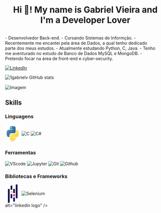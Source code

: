 <!--título-->
<div id="user-content-toc">
  <ul align="center">
    <summary><h1 style="display: inline-block">Hi 👋! My name is Gabriel Vieira and I'm a Developer Lover</h1></summary>
</div>

<!-- Presentation -->
<p>
  - Desenvolvedor Back-end.
  - Cursando Sistemas de Informção. 
  - Recentemente me encantei pela área de Dados, a qual tenho dedicado parte dos meus estudos.
  - Atualmente estudando Python, C, Java.
  - Tenho me aventurado no estudo de Banco de Dados MySQL e MongoDB.
  - Pretendo focar na área de front-end e cyber-security.
</p> 

<!-- Links -->
[![LinkedIn](https://img.shields.io/badge/LinkedIn-0077B5?style=for-the-badge&logo=linkedin&logoColor=white)](www.linkedin.com/in/devgabrielv)

<!-- GithubStats -->
![1gabrielv GitHub stats](https://github-readme-stats.vercel.app/api?username=1gabrielv&show_icons=true&theme=midnight-purple)

<!-- GIF -->
<p align="left">
  <img align="center" src="https://i.imgur.com/VUBtXys.gif" alt="Imagem">
</p>

## Skills
<!-- Skills: Programming Languages -->
  <div style="flex-basis: 48%;">
    <h3>Linguagens</h3>
    <img align="center" alt="Python" height="60" width="50" src="https://raw.githubusercontent.com/devicons/devicon/master/icons/python/python-original.svg">
    <img align="center" alt="C" height="60" width="50" src="https://cdn.jsdelivr.net/gh/devicons/devicon@latest/icons/c/c-plain.svg"/>
    <img align="center" alt="C#" height="60" width="50" src="https://cdn.jsdelivr.net/gh/devicons/devicon@latest/icons/csharp/csharp-plain.svg" />
          
          
  </div>
  
  <!-- Skills: Tools & Frameworks -->
  <div style="flex-basis: 48%;">
    <h3>Ferramentas</h3>
    <img align="center" alt="VScode" height="60" width="50" src="https://cdn.jsdelivr.net/gh/devicons/devicon/icons/vscode/vscode-original.svg">
    <img align="center" alt="Jupyter" height="60" width="50" src="https://cdn.jsdelivr.net/gh/devicons/devicon/icons/jupyter/jupyter-original.svg">
    <img align="center" alt="Git" height="60" width="50" src="https://cdn.jsdelivr.net/gh/devicons/devicon/icons/git/git-original.svg">
    <img align="center" alt="Github" height="60" width="50" src="https://cdn.jsdelivr.net/gh/devicons/devicon/icons/github/github-original.svg">
  </div>
  
  <!-- Skills: Libraries -->
  <div style="flex-basis: 48%;">
    <h3>Bibliotecas e Frameworks</h3>
    <img align="center" alt="Pandas" width="50" height="60" src="https://raw.githubusercontent.com/devicons/devicon/2ae2a900d2f041da66e950e4d48052658d850630/icons/pandas/pandas-original.svg"/>
    <img align="center" alt="Selenium" width="50" height="60" src="https://cdn.jsdelivr.net/gh/devicons/devicon/icons/selenium/selenium-original.svg"/>
          
  </div>alt="linkedin logo"  />
</div>

###

<br clear="both">


###
